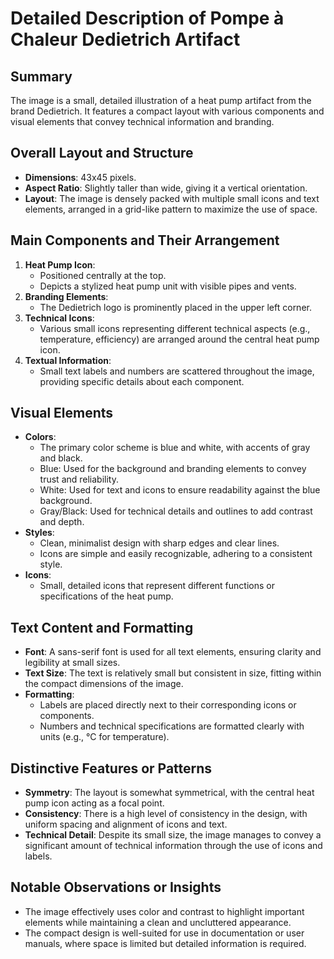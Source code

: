 # Detailed Description of Pompe à Chaleur Dedietrich Artifact

## Summary
The image is a small, detailed illustration of a heat pump artifact from the brand Dedietrich. It features a compact layout with various components and visual elements that convey technical information and branding.

## Overall Layout and Structure
- **Dimensions**: 43x45 pixels.
- **Aspect Ratio**: Slightly taller than wide, giving it a vertical orientation.
- **Layout**: The image is densely packed with multiple small icons and text elements, arranged in a grid-like pattern to maximize the use of space.

## Main Components and Their Arrangement
1. **Heat Pump Icon**:
   - Positioned centrally at the top.
   - Depicts a stylized heat pump unit with visible pipes and vents.
2. **Branding Elements**:
   - The Dedietrich logo is prominently placed in the upper left corner.
3. **Technical Icons**:
   - Various small icons representing different technical aspects (e.g., temperature, efficiency) are arranged around the central heat pump icon.
4. **Textual Information**:
   - Small text labels and numbers are scattered throughout the image, providing specific details about each component.

## Visual Elements
- **Colors**:
  - The primary color scheme is blue and white, with accents of gray and black.
  - Blue: Used for the background and branding elements to convey trust and reliability.
  - White: Used for text and icons to ensure readability against the blue background.
  - Gray/Black: Used for technical details and outlines to add contrast and depth.
- **Styles**:
  - Clean, minimalist design with sharp edges and clear lines.
  - Icons are simple and easily recognizable, adhering to a consistent style.
- **Icons**:
  - Small, detailed icons that represent different functions or specifications of the heat pump.

## Text Content and Formatting
- **Font**: A sans-serif font is used for all text elements, ensuring clarity and legibility at small sizes.
- **Text Size**: The text is relatively small but consistent in size, fitting within the compact dimensions of the image.
- **Formatting**:
  - Labels are placed directly next to their corresponding icons or components.
  - Numbers and technical specifications are formatted clearly with units (e.g., °C for temperature).

## Distinctive Features or Patterns
- **Symmetry**: The layout is somewhat symmetrical, with the central heat pump icon acting as a focal point.
- **Consistency**: There is a high level of consistency in the design, with uniform spacing and alignment of icons and text.
- **Technical Detail**: Despite its small size, the image manages to convey a significant amount of technical information through the use of icons and labels.

## Notable Observations or Insights
- The image effectively uses color and contrast to highlight important elements while maintaining a clean and uncluttered appearance.
- The compact design is well-suited for use in documentation or user manuals, where space is limited but detailed information is required.